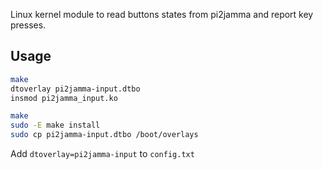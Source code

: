 Linux kernel module to read buttons states from pi2jamma and report key presses.

## Usage

```bash
make
dtoverlay pi2jamma-input.dtbo
insmod pi2jamma_input.ko
```

```bash
make
sudo -E make install
sudo cp pi2jamma-input.dtbo /boot/overlays
```

Add `dtoverlay=pi2jamma-input` to `config.txt`